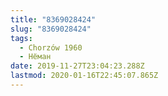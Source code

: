 ```yaml
---
title: "8369028424"
slug: "8369028424"
tags:
  - Chorzów 1960
  - Нёман
date: 2019-11-27T23:04:23.288Z
lastmod: 2020-01-16T22:45:07.865Z
---
```


<!-- Замяніце гэты радок-каментар на артыкул. -->
